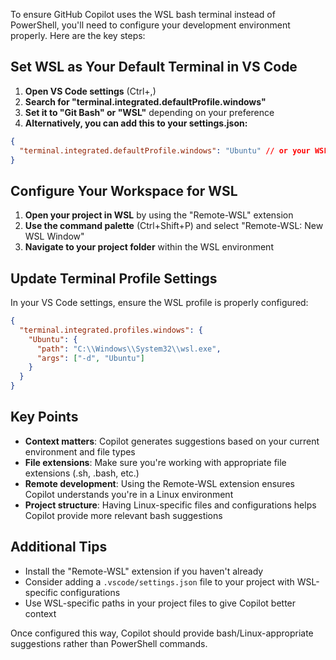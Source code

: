 To ensure GitHub Copilot uses the WSL bash terminal instead of PowerShell, you'll need to configure your development environment properly. Here are the key steps:

## Set WSL as Your Default Terminal in VS Code

1. **Open VS Code settings** (Ctrl+,)
2. **Search for "terminal.integrated.defaultProfile.windows"**
3. **Set it to "Git Bash" or "WSL"** depending on your preference
4. **Alternatively, you can add this to your settings.json:**
```json
{
  "terminal.integrated.defaultProfile.windows": "Ubuntu" // or your WSL distro name
}
```

## Configure Your Workspace for WSL

1. **Open your project in WSL** by using the "Remote-WSL" extension
2. **Use the command palette** (Ctrl+Shift+P) and select "Remote-WSL: New WSL Window"
3. **Navigate to your project folder** within the WSL environment

## Update Terminal Profile Settings

In your VS Code settings, ensure the WSL profile is properly configured:
```json
{
  "terminal.integrated.profiles.windows": {
    "Ubuntu": {
      "path": "C:\\Windows\\System32\\wsl.exe",
      "args": ["-d", "Ubuntu"]
    }
  }
}
```

## Key Points

- **Context matters**: Copilot generates suggestions based on your current environment and file types
- **File extensions**: Make sure you're working with appropriate file extensions (.sh, .bash, etc.)
- **Remote development**: Using the Remote-WSL extension ensures Copilot understands you're in a Linux environment
- **Project structure**: Having Linux-specific files and configurations helps Copilot provide more relevant bash suggestions

## Additional Tips

- Install the "Remote-WSL" extension if you haven't already
- Consider adding a `.vscode/settings.json` file to your project with WSL-specific configurations
- Use WSL-specific paths in your project files to give Copilot better context

Once configured this way, Copilot should provide bash/Linux-appropriate suggestions rather than PowerShell commands.